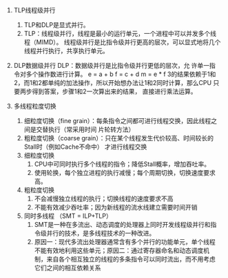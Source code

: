 1. TLP线程级并行
   1. TLP和DLP是显式并行。
   2. TLP：线程级并行，线程是最小的运行单元，一个进程中可以并发多个线程（MIMD）。 线程级并行是比指令级并行更高的层次，可以显式地将几个线程并行执行，共享执行单元。
2. DLP数据级并行
DLP：数据级并行是比指令级并行更低的层次，允 许单一指令对多个操作数进行计算。
e = a + b
f = c + d
m = e * f
3的结果依赖于1和2，而1和2都单纯的加法操作，所以开始想办法让1和2同时计算，那么CPU 只要两步得到答案，步骤1和2一次算出来的结果， 直接进行乘法运算。

3. 多线程粒度切换
   1. 细粒度切换（fine grain）：每条指令之间都可进行线程交换，因此线程之间是交替执行（常采用时间 片轮转方法）
   2. 粗粒度切换（coarse grain）：只在某个线程发生代价较高、时间较长的Stall时（例如Cache不命中） 才进行线程交换
   3. 细粒度切换    
      1. CPU中可同时执行多个线程的指令；降低Stall概率，增加吞吐率。
      2. 使用轮换，每个独立进程的执行减慢；每个周期切换，切换速度要求高。
   4. 粗粒度切换
      1. 不会减慢独立线程的执行；切换线程的速度要求不高
      2. 不能有效减少吞吐率；因为新线程的流水线建立需要时间开销
   5. 同时多线程 （SMT = ILP+TLP）
      1. SMT是一种在多流出、动态调度的处理器上同时开发线程级并行和指令级并行的技术，是多线程技术的一种改进。
      2. 原因一：现代多流出处理器通常含有多个并行的功能单元，单个线程不能有效地利用这些单元；原因二：通过寄存器命名和动态调度机制，来自各个相互独立的线程的多条指令可以同时流出，而不用考虑它们之间的相互依赖关系